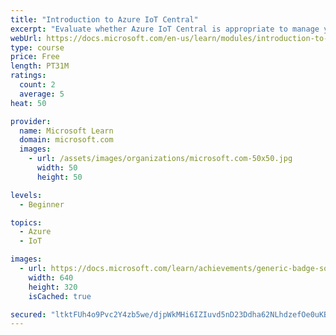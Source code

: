 ```yaml
---
title: "Introduction to Azure IoT Central"
excerpt: "Evaluate whether Azure IoT Central is appropriate to manage your IoT devices."
webUrl: https://docs.microsoft.com/en-us/learn/modules/introduction-to-azure-iot-central/
type: course
price: Free
length: PT31M
ratings:
  count: 2
  average: 5
heat: 50

provider:
  name: Microsoft Learn
  domain: microsoft.com
  images:
    - url: /assets/images/organizations/microsoft.com-50x50.jpg
      width: 50
      height: 50

levels:
  - Beginner

topics:
  - Azure
  - IoT

images:
  - url: https://docs.microsoft.com/learn/achievements/generic-badge-social.png
    width: 640
    height: 320
    isCached: true

secured: "ltktFUh4o9Pvc2Y4zb5we/djpWkMHi6IZIuvd5nD23Ddha62NLhdzefOe0uKBb0gfBvZ78QUzPia2N66LtWbO4Wpjp+z51TsmUIW/4V2cDR++6YrO2q6z/DoYfQU1aSXiZEehOyFvzZ8DCjoUR8bL1N69sVolpzjrMA8NvwchdXpMLJYuqsTvrHn103jvkLNTyphHPAth4L3otXuvISMW3K/3eSmWCWSk4rGPLpIHeJwDr/0CxBzjG5prY/ZFVm4ephRXLy29K7AI9V4kssaDIM2RRdGociviOMl7XmC+zzrDsAr3O0XJ88/2ulw423vugi9dK2tF5ABBEHsDmgRD+CMhLveB4MaZ7Bjl/6VFFlV+6AYyBe54BCzTw+boyVAe441Z6mUrZ84xPbZm79MjyQiJummBqDzXegPi85jkJA=;c1QigBnXy4emlkSn3BRcsA=="
---
```


